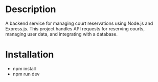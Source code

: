 # Description
A backend service for managing court reservations using Node.js and Express.js.
This project handles API requests for reserving courts, managing user data, and integrating with a database.
# Installation
- npm install
- npm run dev
